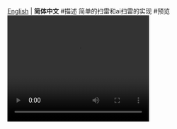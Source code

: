 [English](README.md) | **简体中文**
#描述
简单的扫雷和ai扫雷的实现
#预览
<video width="320" height="240" controls>
  <source src="pic\bb383b57f92c22635de40d8c5076c907.mp4" type="video/mp4">
  预览 
</video>